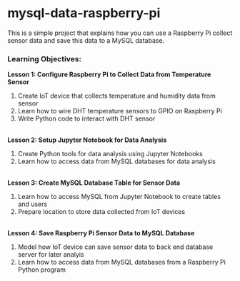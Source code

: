 # mysql-data-raspberry-pi
This is a simple project that explains how you can use a Raspberry Pi collect sensor data and save this data to a MySQL database.

### Learning Objectives:

<b>Lesson 1: Configure Raspberry Pi to Collect Data from Temperature Sensor</b>
<ol>
<li>Create IoT device that collects temperature and humidity data from sensor</li>
<li>Learn how to wire DHT temperature sensors to GPIO on Raspberry Pi</li>
<li>Write Python code to interact with DHT sensor</li>
</ol>
<br>
<b>Lesson 2: Setup Jupyter Notebook for Data Analysis</b>
<ol>
    <li>Create Python tools for data analysis using Jupyter Notebooks</li>
    <li>Learn how to access data from MySQL databases for data analysis</li>
    
</ol>
<br>
<b> Lesson 3: Create MySQL Database Table for Sensor Data</b>
<ol>
    <li>Learn how to access MySQL from Jupyter Notebook to create tables and users</li>
    <li>Prepare location to store data collected from IoT devices</li>    
</ol>
<br>
<b>Lesson 4: Save Raspberry Pi Sensor Data to MySQL Database</b>
<ol>
    <li>Model how IoT device can save sensor data to back end database server for later analyis</li>
    <li>Learn how to access data from MySQL databases from a Raspberry Pi Python program</li>  
</ol>
